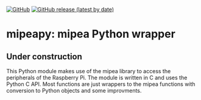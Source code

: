 [![GitHub](https://img.shields.io/github/license/jasLogic/mipeapy?color=blue)](LICENSE.md)
[![GitHub release (latest by date)](https://img.shields.io/github/v/release/jasLogic/mipeapy)](https://github.com/jasLogic/mipeapy/releases/)

# mipeapy: mipea Python wrapper

## Under construction

This Python module makes use of the mipea library to access the peripherals
of the Raspberry Pi. The module is written in C and uses the Python C API.
Most functions are just wrappers to the mipea functions with conversion to
Python objects and some improvments.
